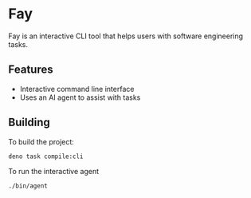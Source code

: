 # Fay

Fay is an interactive CLI tool that helps users with software engineering tasks.

## Features

- Interactive command line interface
- Uses an AI agent to assist with tasks

## Building

To build the project:

```bash
deno task compile:cli
```

To run the interactive agent

```bash
./bin/agent
```
